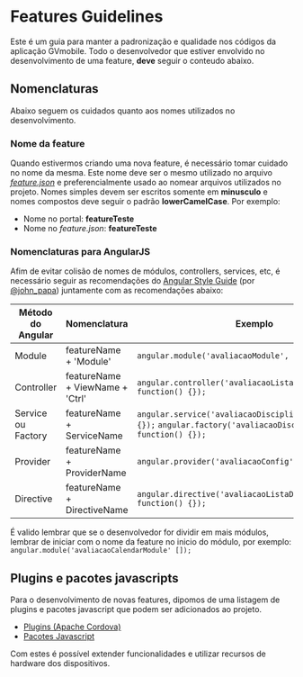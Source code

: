 # Features Guidelines

Este é um guia para manter a padronização e qualidade nos códigos da aplicação GVmobile. Todo o desenvolvedor que estiver envolvido no desenvolvimento de uma feature, **deve** seguir o conteudo abaixo.

## Nomenclaturas

Abaixo seguem os cuidados quanto aos nomes utilizados no desenvolvimento.

### Nome da feature

Quando estivermos criando uma nova feature, é necessário tomar cuidado no nome da mesma. Este nome deve ser o mesmo utilizado no arquivo [*feature.json*](features.md#featurejson) e preferencialmente usado ao nomear arquivos utilizados no projeto. Nomes simples devem ser escritos somente em **minusculo** e nomes compostos deve seguir o padrão **lowerCamelCase**. Por exemplo:

* Nome no portal: **featureTeste**
* Nome no *feature.json*: **featureTeste**

### Nomenclaturas para AngularJS

Afim de evitar colisão de nomes de módulos, controllers, services, etc, é necessário seguir as recomendações do [Angular Style Guide](https://github.com/johnpapa/angular-styleguide) (por [@john_papa](https://twitter.com/john_papa)) juntamente com as recomendações abaixo:

|Método do Angular|Nomenclatura|Exemplo|
|---|---|---|
|Module|featureName + 'Module'|`angular.module('avaliacaoModule', []);`|
|Controller|featureName + ViewName + 'Ctrl'|`angular.controller('avaliacaoListaDisciplinasCtrl', function() {});` |
|Service ou Factory|featureName + ServiceName|`angular.service('avaliacaoDisciplinas' function() {});` `angular.factory('avaliacaoDisciplinas' function() {});`|
|Provider|featureName + ProviderName|`angular.provider('avaliacaoConfig' function() {});`|
|Directive|featureName + DirectiveName|`angular.directive('avaliacaoListaDisciplina' function() {});`|

É valido lembrar que se o desenvolvedor for dividir em mais módulos, lembrar de iniciar com o nome da feature no inicio do módulo, por exemplo: `angular.module('avaliacaoCalendarModule' []);`

## Plugins e pacotes javascripts

Para o desenvolvimento de novas features, dipomos de uma listagem de plugins e pacotes javascript que podem ser adicionados ao projeto.

* [Plugins (Apache Cordova)](features_plugins_cordova.md)
* [Pacotes Javascript](features_bower_deps.md)

Com estes é possível extender funcionalidades e utilizar recursos de hardware dos dispositivos.
